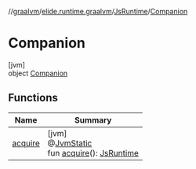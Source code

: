 //[graalvm](../../../../index.md)/[elide.runtime.graalvm](../../index.md)/[JsRuntime](../index.md)/[Companion](index.md)

# Companion

[jvm]\
object [Companion](index.md)

## Functions

| Name | Summary |
|---|---|
| [acquire](acquire.md) | [jvm]<br>@[JvmStatic](https://kotlinlang.org/api/latest/jvm/stdlib/kotlin.jvm/-jvm-static/index.html)<br>fun [acquire](acquire.md)(): [JsRuntime](../index.md) |
